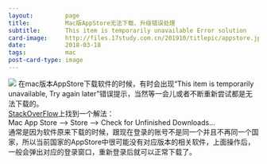 ```yaml
---
layout:         page
title:          Mac版AppStore无法下载、升级错误处理
subtitle:       This item is temporarily unavailable Error solution
card-image:     http://files.17study.com.cn/201910/titlepic/appstore.jpeg
date:           2018-03-18
tags:           mac
post-card-type: image
---
```

![](http://files.17study.com.cn/201910/titlepic/appstore.jpeg)
在mac版本AppStore下载软件的时候，有时会出现“This item is temporarily unavailable, Try again later”错误提示，当然等一会儿或者不断重新尝试都是无法下载的。  
[StackOverFlow](http://stackoverflow.com/questions/27073615/trouble-downloading-xcode-6-1-on-mac-os-x-yosemite)上找到一个解法：  
Mac App Store --> Store --> Check for Unfinished Downloads...  
通常是因为软件原来下载的时候，跟现在登录的账号不是同一个并且不再同一个国家，所以当前国家的AppStore中很可能没有对应版本的相关软件，上面操作后，一般会弹出对应的登录窗口，重新登录后就可以正常下载了。  

